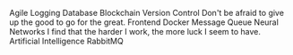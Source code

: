 Agile Logging Database Blockchain Version Control Don't be afraid to give up the good to go for the great. Frontend Docker Message Queue Neural Networks I find that the harder I work, the more luck I seem to have. Artificial Intelligence RabbitMQ
